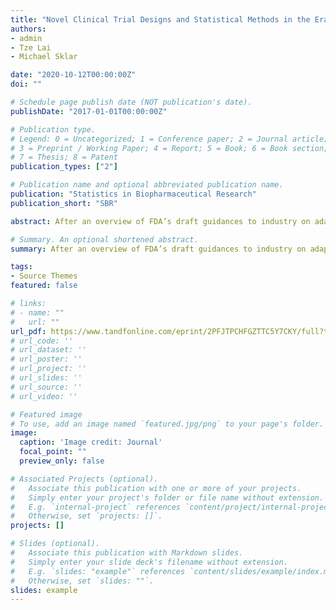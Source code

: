 ```yaml
---
title: "Novel Clinical Trial Designs and Statistical Methods in the Era of Precision Medicine"
authors:
- admin
- Tze Lai
- Michael Sklar

date: "2020-10-12T00:00:00Z"
doi: ""

# Schedule page publish date (NOT publication's date).
publishDate: "2017-01-01T00:00:00Z"

# Publication type.
# Legend: 0 = Uncategorized; 1 = Conference paper; 2 = Journal article;
# 3 = Preprint / Working Paper; 4 = Report; 5 = Book; 6 = Book section;
# 7 = Thesis; 8 = Patent
publication_types: ["2"]

# Publication name and optional abbreviated publication name.
publication: "Statistics in Biopharmaceutical Research"
publication_short: "SBR"

abstract: After an overview of FDA’s draft guidances to industry on adaptive designs and enrichment strategies for clinical trials, we describe recent advances in adaptive confirmatory trial designs and statistical methods for their analysis. We then focus on biomarker-guided personalized therapies in the era of precision medicine, and precision-guided drug development and master protocols, and conclude with innovations in statistical science for precision medicine and regulatory submission.

# Summary. An optional shortened abstract.
summary: After an overview of FDA’s draft guidances to industry on adaptive designs and enrichment strategies for clinical trials, we describe recent advances in adaptive confirmatory trial designs and statistical methods for their analysis. We then focus on biomarker-guided personalized therapies in the era of precision medicine, and precision-guided drug development and master protocols, and conclude with innovations in statistical science for precision medicine and regulatory submission.

tags:
- Source Themes
featured: false

# links:
# - name: ""
#   url: ""
url_pdf: https://www.tandfonline.com/eprint/2PFJTPCHFGZTTC5Y7CKY/full?target=10.1080/19466315.2020.1814403
# url_code: ''
# url_dataset: ''
# url_poster: ''
# url_project: ''
# url_slides: ''
# url_source: ''
# url_video: ''

# Featured image
# To use, add an image named `featured.jpg/png` to your page's folder. 
image:
  caption: 'Image credit: Journal'
  focal_point: ""
  preview_only: false

# Associated Projects (optional).
#   Associate this publication with one or more of your projects.
#   Simply enter your project's folder or file name without extension.
#   E.g. `internal-project` references `content/project/internal-project/index.md`.
#   Otherwise, set `projects: []`.
projects: []

# Slides (optional).
#   Associate this publication with Markdown slides.
#   Simply enter your slide deck's filename without extension.
#   E.g. `slides: "example"` references `content/slides/example/index.md`.
#   Otherwise, set `slides: ""`.
slides: example
---
```

